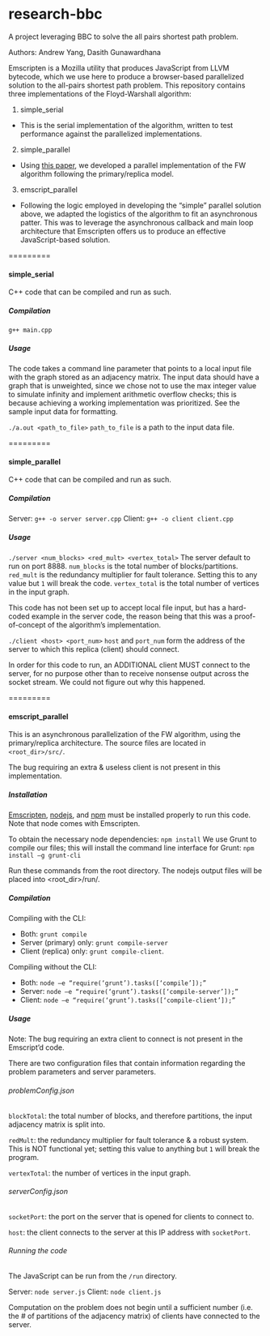 research-bbc
=========
A project leveraging BBC to solve the all pairs shortest path problem.

Authors: Andrew Yang, Dasith Gunawardhana

Emscripten is a Mozilla utility that produces JavaScript from LLVM bytecode, which we use here to produce a browser-based parallelized solution to the all-pairs shortest path problem. This repository contains three implementations of the Floyd-Warshall algorithm:

1. simple_serial
  * This is the serial implementation of the algorithm, written to test performance against the parallelized implementations.
2. simple_parallel
  * Using [this paper](http://www.cse.psu.edu/~huv101/files/papers/sbgv_2007_icpads.pdf), we developed a parallel implementation of the FW algorithm following the primary/replica model. 
3. emscript_parallel
  * Following the logic employed in developing the “simple” parallel solution above, we adapted the logistics of the algorithm to fit an asynchronous patter. This was to leverage the asynchronous callback and main loop architecture that Emscripten offers us to produce an effective JavaScript-based solution.

=========
#### simple_serial
C++ code that can be compiled and run as such. 

##### Compilation
`g++ main.cpp`

##### Usage
The code takes a command line parameter that points to a local input file with the graph stored as an adjacency matrix. The input data should have a graph that is unweighted, since we chose not to use the max integer value to simulate infinity and implement arithmetic overflow checks; this is because achieving a working implementation was prioritized. See the sample input data for formatting.

`./a.out <path_to_file>`
`path_to_file` is a path to the input data file.

=========
#### simple_parallel
C++ code that can be compiled and run as such.

##### Compilation
Server: `g++ -o server server.cpp`
Client: `g++ -o client client.cpp`

##### Usage
`./server <num_blocks> <red_mult> <vertex_total>`
The server default to run on port 8888.
`num_blocks` is the total number of blocks/partitions.
`red_mult` is the redundancy multiplier for fault tolerance. Setting this to any value but `1` will break the code.
`vertex_total` is the total number of vertices in the input graph.

This code has not been set up to accept local file input, but has a hard-coded example in the server code, the reason being that this was a proof-of-concept of the algorithm’s implementation.

`./client <host> <port_num>`
`host` and `port_num` form the address of the server to which this replica (client) should connect.

In order for this code to run, an ADDITIONAL client MUST connect to the server, for no purpose other than to receive nonsense output across the socket stream. We could not figure out why this happened.

=========
#### emscript_parallel
This is an asynchronous parallelization of the FW algorithm, using the primary/replica architecture. The source files are located in `<root_dir>/src/`.

The bug requiring an extra & useless client is not present in this implementation.

##### Installation
[Emscripten](http://kripken.github.io/emsripten-site), [nodejs](http://nodejs.org), and [npm](https://www.npmjs.com/) must be installed properly to run this code. Note that node comes with Emscripten.

To obtain the necessary node dependencies: `npm install`
We use Grunt to compile our files; this will install the command line interface for Grunt: `npm install –g grunt-cli`

Run these commands from the root directory. The nodejs output files will be placed into <root_dir>/run/.

##### Compilation
Compiling with the CLI:
* Both: `grunt compile`
* Server (primary) only: `grunt compile-server`
* Client (replica) only: `grunt compile-client`.

Compiling without the CLI:
* Both: `node –e “require(‘grunt’).tasks([‘compile’]);”`
* Server: `node –e “require(‘grunt’).tasks([‘compile-server’]);”`
* Client: `node –e “require(‘grunt’).tasks([‘compile-client’]);”`

##### Usage
Note: The bug requiring an extra client to connect is not present in the Emscript’d code.

There are two configuration files that contain information regarding the problem parameters and server parameters.

###### problemConfig.json
`blockTotal`: the total number of blocks, and therefore partitions, the input adjacency matrix is split into.

`redMult`: the redundancy multiplier for fault tolerance & a robust system. This is NOT functional yet; setting this value to anything but `1` will break the program.

`vertexTotal`: the number of vertices in the input graph.

###### serverConfig.json
`socketPort`: the port on the server that is opened for clients to connect to.

`host`: the client connects to the server at this IP address with `socketPort`.

###### Running the code
The JavaScript can be run from the `/run` directory.

Server: `node server.js`
Client: `node client.js`

Computation on the problem does not begin until a sufficient number (i.e. the # of partitions of the adjacency matrix) of clients have connected to the server.

